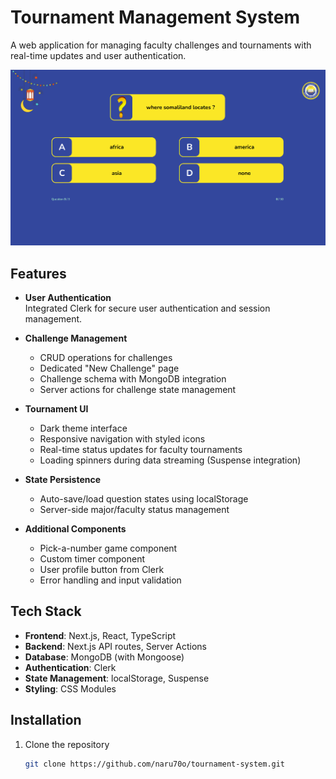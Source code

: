 # Tournament Management System

A web application for managing faculty challenges and tournaments with real-time updates and user authentication.

![Tournament UI](public/quizes-page-preview.png)

## Features

- **User Authentication**  
  Integrated Clerk for secure user authentication and session management.

- **Challenge Management**  
  - CRUD operations for challenges
  - Dedicated "New Challenge" page
  - Challenge schema with MongoDB integration
  - Server actions for challenge state management

- **Tournament UI**  
  - Dark theme interface
  - Responsive navigation with styled icons
  - Real-time status updates for faculty tournaments
  - Loading spinners during data streaming (Suspense integration)

- **State Persistence**  
  - Auto-save/load question states using localStorage
  - Server-side major/faculty status management

- **Additional Components**  
  - Pick-a-number game component
  - Custom timer component
  - User profile button from Clerk
  - Error handling and input validation

## Tech Stack

- **Frontend**: Next.js, React, TypeScript
- **Backend**: Next.js API routes, Server Actions
- **Database**: MongoDB (with Mongoose)
- **Authentication**: Clerk
- **State Management**: localStorage, Suspense
- **Styling**: CSS Modules

## Installation

1. Clone the repository
   ```bash
   git clone https://github.com/naru70o/tournament-system.git

